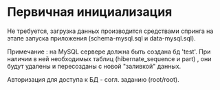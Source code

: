 Первичная инициализация
=======================
Не требуется, загрузка данных производится средствами спринга на этапе запуска приложения
(schema-mysql.sql и data-mysql.sql).

Примечание : на MySQL сервере должна быть создана бд 'test'. При наличии в ней необходимых
таблиц (hibernate_sequence и part) , они будут удалены и пересозданы с новой "заливкой" данных.

Авторизация для доступа к БД - согл. заданию (root/root).

